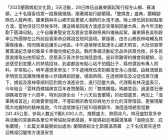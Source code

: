 「2025蘭陽媽祖文化節」3天活動，28日隊伍自羅東鎮起駕行經冬山鄉、蘇澳鎮，上千名隨香信眾一路簇擁跟隨，跟著媽祖行腳蘭陽。「雙媽會」盛典，鑽轎腳隊伍人龍再現，羅東鎮與冬山鄉市區更被人潮擠的水洩不通。晚上隊伍回到起點南方澳，當地信徒已恭候多時，護送媽祖回南方澳進安宮舉辦回鑾大典，為今年活動劃下圓滿句點。上午自羅東聖安宮及震安宮舉辦祭典科儀後起駕，羅東鎮長吳秋齡率公所團隊在公所前設香案恭迎媽祖並陪同遶境。緊接著，由冬山鄉長林峻輔及其團隊接香，陪同媽祖巡護冬山地區。中午遶境隊伍抵達冬山鄉天照宮，大批信眾帶著蓋滿紀念章的集章卡準備兌換紀念品。縣府準備活動紀念品供民眾兌換，許多民眾直接取出拍照留念，民眾表示首次參加海陸遶境，是非常難得的機會與體驗，沿途感受到宜蘭人的熱情招待，到處都設有點心站不怕餓肚子，縣府還設有專人照料，非常貼心，明年還想來參加！下午遶境隊伍來到蘇澳安永心食館，由蘇澳鎮長李明哲及其團隊傳接香火恭請媽祖回鑾，場面熱鬧。在遶境隊伍及沿徒信眾守護下，媽祖及眾神尊順利回到南方澳進安宮，進行回鑾大典。代理縣長林茂盛表示，今年結合「雲林西螺福興宮百年首贊蘭陽」的「雙媽賜福」殊勝意涵，適逢寶石珊瑚媽祖安座十六周年，特別迎請全台「十六天后會蘭陽」的壯闊盛景，再加上「海軍媽祖首巡」的重要里程碑，不僅彰顯宗教信仰與地方文化的深厚情誼，更展現蘭陽大地獨特的精神風貌。今年遶境隊伍行經10個鄉鎮市、海陸遶境總里程數241.45公里，參與人數近11萬8,000人次，規模盛大、熱鬧非凡，林茂盛對眾多參與活動的宮廟與各單位辛勞協助深表感謝，年度媽祖巡境圓滿落幕「海陸巡安、庇佑蘭陽」！此篇文章最開始出處為: 蘭陽媽祖文化節圓滿落幕　上千名信眾夾道恭迎媽祖回鑾南方澳進安宮